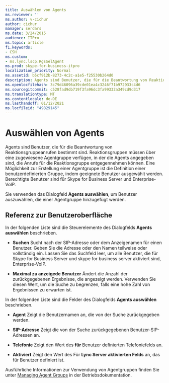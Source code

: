 ```yaml
---
title: Auswählen von Agents
ms.reviewer: ''
ms.author: v-cichur
author: cichur
manager: serdars
ms.date: 3/24/2015
audience: ITPro
ms.topic: article
f1.keywords:
- CSH
ms.custom:
- ms.lync.lscp.RgsSelAgent
ms.prod: skype-for-business-itpro
localization_priority: Normal
ms.assetid: b5cf912b-8273-4c2c-a1e5-f25530b264d0
description: Agents sind Benutzer, die für die Beantwortung von Reaktionsgruppeanrufen bestimmt sind. Reaktionsgruppen müssen über eine zugewiesene Agentgruppe verfügen, in der die Agents angegeben sind, die Anrufe für die Reaktionsgruppe entgegennehmen können. Eine Möglichkeit zur Erstellung einer Agentgruppe ist die Definition einer benutzerdefinierten Gruppe, indem geeignete Benutzer ausgewählt werden. Berechtigte Benutzer sind für Skype for Business Server und Enterprise-VoIP.
ms.openlocfilehash: 3c79d46096a39cde01ea4c3246f71b972933c4d6
ms.sourcegitcommit: c528fad9db719f3fa96dc3fa99332a349cd9d317
ms.translationtype: MT
ms.contentlocale: de-DE
ms.lasthandoff: 01/12/2021
ms.locfileid: "49829145"
---
```

# <a name="select-agents"></a>Auswählen von Agents

Agents sind Benutzer, die für die Beantwortung von Reaktionsgruppeanrufen bestimmt sind. Reaktionsgruppen müssen über eine zugewiesene Agentgruppe verfügen, in der die Agents angegeben sind, die Anrufe für die Reaktionsgruppe entgegennehmen können. Eine Möglichkeit zur Erstellung einer Agentgruppe ist die Definition einer benutzerdefinierten Gruppe, indem geeignete Benutzer ausgewählt werden. Berechtigte Benutzer sind für Skype for Business Server und Enterprise-VoIP.

Sie verwenden das Dialogfeld **Agents auswählen**, um Benutzer auszuwählen, die einer Agentgruppe hinzugefügt werden.

## <a name="ui-reference"></a>Referenz zur Benutzeroberfläche

In der folgenden Liste sind die Steuerelemente des Dialogfelds **Agents auswählen** beschrieben.

- **Suchen** Sucht nach der SIP-Adresse oder dem Anzeigenamen für einen Benutzer. Geben Sie die Adresse oder den Namen teilweise oder vollständig ein. Lassen Sie das Suchfeld leer, um alle Benutzer, die für Skype for Business Server und skype for business server aktiviert sind, Enterprise-VoIP.

- **Maximal zu anzeigede Benutzer** Ändert die Anzahl der zurückgegebenen Ergebnisse, die angezeigt werden. Verwenden Sie diesen Wert, um die Suche zu begrenzen, falls eine hohe Zahl von Ergebnissen zu erwarten ist.

In der folgenden Liste sind die Felder des Dialogfelds **Agents auswählen** beschrieben.

- **Agent** Zeigt die Benutzernamen an, die von der Suche zurückgegeben werden.

- **SIP-Adresse** Zeigt die von der Suche zurückgegebenen Benutzer-SIP-Adressen an.

- **Telefonie** Zeigt den Wert des **für** Benutzer definierten Telefoniefelds an.

- **Aktiviert** Zeigt den Wert des Für **Lync Server aktivierten Felds** an, das für Benutzer definiert ist.

Ausführliche Informationen zur Verwendung von Agentgruppen finden Sie unter [Managing Agent Groups](https://technet.microsoft.com/library/36084cdc-38f1-4c45-922f-f81c7e86210c.aspx) in der Betriebsdokumentation.


